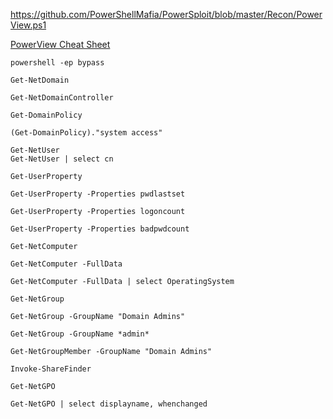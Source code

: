 https://github.com/PowerShellMafia/PowerSploit/blob/master/Recon/PowerView.ps1

[PowerView Cheat Sheet](https://gist.github.com/HarmJ0y/184f9822b195c52dd50c379ed3117993)

```
powershell -ep bypass

Get-NetDomain

Get-NetDomainController

Get-DomainPolicy

(Get-DomainPolicy)."system access"

Get-NetUser
Get-NetUser | select cn

Get-UserProperty

Get-UserProperty -Properties pwdlastset

Get-UserProperty -Properties logoncount

Get-UserProperty -Properties badpwdcount

Get-NetComputer

Get-NetComputer -FullData

Get-NetComputer -FullData | select OperatingSystem

Get-NetGroup

Get-NetGroup -GroupName "Domain Admins"

Get-NetGroup -GroupName *admin*

Get-NetGroupMember -GroupName "Domain Admins" 

Invoke-ShareFinder

Get-NetGPO

Get-NetGPO | select displayname, whenchanged
```






